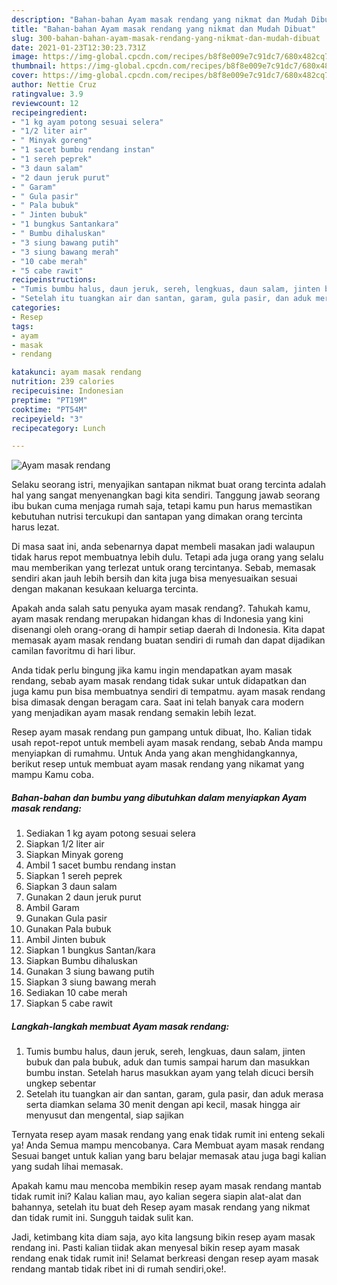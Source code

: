 ```yaml
---
description: "Bahan-bahan Ayam masak rendang yang nikmat dan Mudah Dibuat"
title: "Bahan-bahan Ayam masak rendang yang nikmat dan Mudah Dibuat"
slug: 300-bahan-bahan-ayam-masak-rendang-yang-nikmat-dan-mudah-dibuat
date: 2021-01-23T12:30:23.731Z
image: https://img-global.cpcdn.com/recipes/b8f8e009e7c91dc7/680x482cq70/ayam-masak-rendang-foto-resep-utama.jpg
thumbnail: https://img-global.cpcdn.com/recipes/b8f8e009e7c91dc7/680x482cq70/ayam-masak-rendang-foto-resep-utama.jpg
cover: https://img-global.cpcdn.com/recipes/b8f8e009e7c91dc7/680x482cq70/ayam-masak-rendang-foto-resep-utama.jpg
author: Nettie Cruz
ratingvalue: 3.9
reviewcount: 12
recipeingredient:
- "1 kg ayam potong sesuai selera"
- "1/2 liter air"
- " Minyak goreng"
- "1 sacet bumbu rendang instan"
- "1 sereh peprek"
- "3 daun salam"
- "2 daun jeruk purut"
- " Garam"
- " Gula pasir"
- " Pala bubuk"
- " Jinten bubuk"
- "1 bungkus Santankara"
- " Bumbu dihaluskan"
- "3 siung bawang putih"
- "3 siung bawang merah"
- "10 cabe merah"
- "5 cabe rawit"
recipeinstructions:
- "Tumis bumbu halus, daun jeruk, sereh, lengkuas, daun salam, jinten bubuk dan pala bubuk, aduk dan tumis sampai harum dan masukkan bumbu instan. Setelah harus masukkan ayam yang telah dicuci bersih ungkep sebentar"
- "Setelah itu tuangkan air dan santan, garam, gula pasir, dan aduk merasa serta diamkan selama 30 menit dengan api kecil, masak hingga air menyusut dan mengental, siap sajikan"
categories:
- Resep
tags:
- ayam
- masak
- rendang

katakunci: ayam masak rendang 
nutrition: 239 calories
recipecuisine: Indonesian
preptime: "PT19M"
cooktime: "PT54M"
recipeyield: "3"
recipecategory: Lunch

---
```



![Ayam masak rendang](https://img-global.cpcdn.com/recipes/b8f8e009e7c91dc7/680x482cq70/ayam-masak-rendang-foto-resep-utama.jpg)

Selaku seorang istri, menyajikan santapan nikmat buat orang tercinta adalah hal yang sangat menyenangkan bagi kita sendiri. Tanggung jawab seorang ibu bukan cuma menjaga rumah saja, tetapi kamu pun harus memastikan kebutuhan nutrisi tercukupi dan santapan yang dimakan orang tercinta harus lezat.

Di masa  saat ini, anda sebenarnya dapat membeli masakan jadi walaupun tidak harus repot membuatnya lebih dulu. Tetapi ada juga orang yang selalu mau memberikan yang terlezat untuk orang tercintanya. Sebab, memasak sendiri akan jauh lebih bersih dan kita juga bisa menyesuaikan sesuai dengan makanan kesukaan keluarga tercinta. 



Apakah anda salah satu penyuka ayam masak rendang?. Tahukah kamu, ayam masak rendang merupakan hidangan khas di Indonesia yang kini disenangi oleh orang-orang di hampir setiap daerah di Indonesia. Kita dapat memasak ayam masak rendang buatan sendiri di rumah dan dapat dijadikan camilan favoritmu di hari libur.

Anda tidak perlu bingung jika kamu ingin mendapatkan ayam masak rendang, sebab ayam masak rendang tidak sukar untuk didapatkan dan juga kamu pun bisa membuatnya sendiri di tempatmu. ayam masak rendang bisa dimasak dengan beragam cara. Saat ini telah banyak cara modern yang menjadikan ayam masak rendang semakin lebih lezat.

Resep ayam masak rendang pun gampang untuk dibuat, lho. Kalian tidak usah repot-repot untuk membeli ayam masak rendang, sebab Anda mampu menyiapkan di rumahmu. Untuk Anda yang akan menghidangkannya, berikut resep untuk membuat ayam masak rendang yang nikamat yang mampu Kamu coba.

<!--inarticleads1-->

##### Bahan-bahan dan bumbu yang dibutuhkan dalam menyiapkan Ayam masak rendang:

1. Sediakan 1 kg ayam potong sesuai selera
1. Siapkan 1/2 liter air
1. Siapkan  Minyak goreng
1. Ambil 1 sacet bumbu rendang instan
1. Siapkan 1 sereh peprek
1. Siapkan 3 daun salam
1. Gunakan 2 daun jeruk purut
1. Ambil  Garam
1. Gunakan  Gula pasir
1. Gunakan  Pala bubuk
1. Ambil  Jinten bubuk
1. Siapkan 1 bungkus Santan/kara
1. Siapkan  Bumbu dihaluskan
1. Gunakan 3 siung bawang putih
1. Siapkan 3 siung bawang merah
1. Sediakan 10 cabe merah
1. Siapkan 5 cabe rawit




<!--inarticleads2-->

##### Langkah-langkah membuat Ayam masak rendang:

1. Tumis bumbu halus, daun jeruk, sereh, lengkuas, daun salam, jinten bubuk dan pala bubuk, aduk dan tumis sampai harum dan masukkan bumbu instan. Setelah harus masukkan ayam yang telah dicuci bersih ungkep sebentar
1. Setelah itu tuangkan air dan santan, garam, gula pasir, dan aduk merasa serta diamkan selama 30 menit dengan api kecil, masak hingga air menyusut dan mengental, siap sajikan




Ternyata resep ayam masak rendang yang enak tidak rumit ini enteng sekali ya! Anda Semua mampu mencobanya. Cara Membuat ayam masak rendang Sesuai banget untuk kalian yang baru belajar memasak atau juga bagi kalian yang sudah lihai memasak.

Apakah kamu mau mencoba membikin resep ayam masak rendang mantab tidak rumit ini? Kalau kalian mau, ayo kalian segera siapin alat-alat dan bahannya, setelah itu buat deh Resep ayam masak rendang yang nikmat dan tidak rumit ini. Sungguh taidak sulit kan. 

Jadi, ketimbang kita diam saja, ayo kita langsung bikin resep ayam masak rendang ini. Pasti kalian tiidak akan menyesal bikin resep ayam masak rendang enak tidak rumit ini! Selamat berkreasi dengan resep ayam masak rendang mantab tidak ribet ini di rumah sendiri,oke!.


